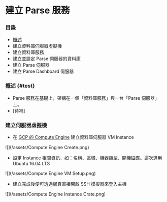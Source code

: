 # 建立  Parse 服務

### 目錄

* [概述](#test)
* 建立資料庫伺服器虛擬機
* 建立資料庫服務
* 建立並設定 Parse 伺服器的資料庫
* 建立 Parse 伺服器
* 建立 Parse Dashboard 伺服器

### 概述 {#test}

* Parse 服務在基礎上，架構在一個「資料庫服務」與一台「Parse 伺服器」上。
* \[待補\]

### 建立伺服器虛擬機

* 在 [GCP 的 Compute Engine](https://console.cloud.google.com/compute/) 建立資料庫伺服器 VM Instance

![](/assets/Compute Engine Create.png)

* 設定 Instance 相關資訊，如：名稱、區域、機器類型、開機磁碟。這次選用 Ubuntu 16.04 LTS

![](/assets/Compute Engine VM Setup.png)

* 建立完成後便可透過網頁直接開啟 SSH 模擬器來登入主機

![](/assets/Compute Engine Instance Crate.png)

